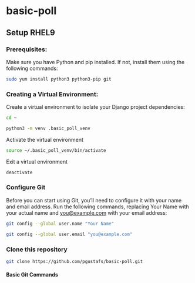 # basic-poll
## Setup RHEL9
### Prerequisites:
Make sure you have Python and pip installed. If not, install them using the following commands:
```bash
sudo yum install python3 python3-pip git
```
### Creating a Virtual Environment:
Create a virtual environment to isolate your Django project dependencies:
```bash
cd ~
```
```bash
python3 -m venv .basic_poll_venv
```
Activate the virtual environment
```bash
source ~/.basic_poll_venv/bin/activate
```
Exit a virtual environment 
```bash
deactivate
```
### Configure Git
Before you can start using Git, you’ll need to configure it with your name and email address. Run the following commands, replacing Your Name with your actual name and you@example.com with your email address:
```bash
git config --global user.name "Your Name"
```
```bash
git config --global user.email "you@example.com"
```
### Clone this repository
```bash
git clone https://github.com/pgustafs/basic-poll.git
```
#### Basic Git Commands
